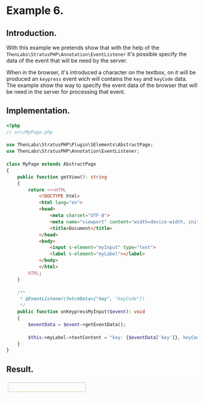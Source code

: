
# Example 6.

## Introduction.

With this example we pretends show that with the help of the `ThenLabs\StratusPHP\Annotation\EventListener` it's possible specify the data of the event that will be need by the server.

When in the browser, it's introduced a character on the textbox, on it will be produced an `keypress` event wich will contains the `key` and `keyCode` data. The example show the way to specify the event data of the browser that will be need in the server for processing that event.

## Implementation.

```php
<?php
// src/MyPage.php

use ThenLabs\StratusPHP\Plugin\SElements\AbstractPage;
use ThenLabs\StratusPHP\Annotation\EventListener;

class MyPage extends AbstractPage
{
    public function getView(): string
    {
        return <<<HTML
            <!DOCTYPE html>
            <html lang="en">
            <head>
                <meta charset="UTF-8">
                <meta name="viewport" content="width=device-width, initial-scale=1.0">
                <title>Document</title>
            </head>
            <body>
                <input s-element="myInput" type="text">
                <label s-element="myLabel"></label>
            </body>
            </html>
        HTML;
    }

    /**
     * @EventListener(fetchData={"key", "keyCode"})
     */
    public function onKeypressMyInput($event): void
    {
        $eventData = $event->getEventData();

        $this->myLabel->textContent = "key: {$eventData['key']}, keyCode: {$eventData['keyCode']}";
    }
}
```

## Result.

![](result.gif)